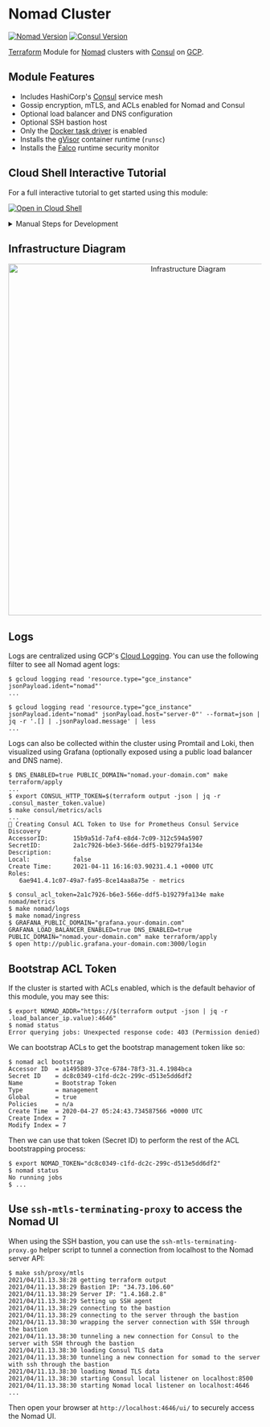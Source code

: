 # Nomad Cluster

[![Nomad Version](https://img.shields.io/badge/Nomad%20Version-1.4.1-00bc7f.svg)](https://www.nomadproject.io/downloads) [![Consul Version](https://img.shields.io/badge/Consul%20Version-1.13.3-ca2171.svg)](https://www.consul.io/downloads)

[Terraform](https://www.terraform.io/) Module for [Nomad](https://nomadproject.io/) clusters with [Consul](https://www.consul.io/) on [GCP](https://cloud.google.com/).

## Module Features

* Includes HashiCorp's [Consul](https://www.consul.io/) service mesh
* Gossip encryption, mTLS, and ACLs enabled for Nomad and Consul
* Optional load balancer and DNS configuration
* Optional SSH bastion host
* Only the [Docker task driver](https://www.nomadproject.io/docs/drivers/docker) is enabled
* Installs the [gVisor](https://gvisor.dev/) container runtime (`runsc`)
* Installs the [Falco](https://falco.org/) runtime security monitor

## Cloud Shell Interactive Tutorial

For a full interactive tutorial to get started using this module:

[![Open in Cloud Shell](https://gstatic.com/cloudssh/images/open-btn.svg)](https://ssh.cloud.google.com/cloudshell/editor?cloudshell_git_repo=https%3A%2F%2Fgithub.com%2Fpicatz%2Fterraform-google-nomad&cloudshell_print=cloud-shell%2Fprint.txt&cloudshell_tutorial=cloud-shell%2Fsteps.md&shellonly=true)

<details><summary>Manual Steps for Development</summary>
<p>

## Bootstrap a brand new GCP project using [`gcloud`](https://cloud.google.com/sdk/gcloud)

Bootstrap a new GCP using the `setup_gcp.sh` shell script:

```console
$ bash setup_gcp.sh $YOUR_PROJECT_NAME
...
```

It will automatically create, link the billing account, and enable the compute API in GCP.

### Set Environment Variables

Using your GCP project name and new created `account.json` Terraform service account file from the previous step:

```console
$ export GOOGLE_APPLICATION_CREDENTIALS=$(realpath account.json)
$ export GOOGLE_PROJECT="$YOUR_PROJECT_NAME"
```

## Build the Bastion/Server/Client Images with Packer

```console
$ cd packer
$ packer build template.json
...
```

## Build Infrastructure

```console
$ terraform plan -var="project=$GOOGLE_PROJECT" -var="credentials=$GOOGLE_APPLICATION_CREDENTIALS"
...
$ terraform apply -var="project=$GOOGLE_PROJECT" -var="credentials=$GOOGLE_APPLICATION_CREDENTIALS"
...
```

</p>
</details>

## Infrastructure Diagram

<p align="center">
    <img alt="Infrastructure Diagram" src="https://raw.githubusercontent.com/picatz/terraform-google-nomad/master/diagram.png" height="700"/>
</p>

## Logs

Logs are centralized using GCP's [Cloud Logging](https://cloud.google.com/logging). You can use the following filter to see all Nomad agent logs:

```console
$ gcloud logging read 'resource.type="gce_instance" jsonPayload.ident="nomad"'
...
```

```console
$ gcloud logging read 'resource.type="gce_instance" jsonPayload.ident="nomad" jsonPayload.host="server-0"' --format=json | jq -r '.[] | .jsonPayload.message' | less
...
```

Logs can also be collected within the cluster using Promtail and Loki, then visualized using Grafana (optionally exposed using a public load balancer and DNS name).

```console
$ DNS_ENABLED=true PUBLIC_DOMAIN="nomad.your-domain.com" make terraform/apply
...
$ export CONSUL_HTTP_TOKEN=$(terraform output -json | jq -r .consul_master_token.value)
$ make consul/metrics/acls
...
🔑 Creating Consul ACL Token to Use for Prometheus Consul Service Discovery
AccessorID:       15b9a51d-7af4-e8d4-7c09-312c594a5907
SecretID:         2a1c7926-b6e3-566e-ddf5-b19279fa134e
Description:
Local:            false
Create Time:      2021-04-11 16:16:03.90231.4.1 +0000 UTC
Roles:
   6ae941.4.1c07-49a7-fa95-8ce14aa8a75e - metrics

$ consul_acl_token=2a1c7926-b6e3-566e-ddf5-b19279fa134e make nomad/metrics
$ make nomad/logs
$ make nomad/ingress
$ GRAFANA_PUBLIC_DOMAIN="grafana.your-domain.com" GRAFANA_LOAD_BALANCER_ENABLED=true DNS_ENABLED=true PUBLIC_DOMAIN="nomad.your-domain.com" make terraform/apply
$ open http://public.grafana.your-domain.com:3000/login
```

## Bootstrap ACL Token

If the cluster is started with ACLs enabled, which is the default behavior of this module, you may see this:

```console
$ export NOMAD_ADDR="https://$(terraform output -json | jq -r .load_balancer_ip.value):4646"
$ nomad status
Error querying jobs: Unexpected response code: 403 (Permission denied)
```

We can bootstrap ACLs to get the bootstrap management token like so:

```console
$ nomad acl bootstrap
Accessor ID  = a1495889-37ce-6784-78f3-31.4.1984bca
Secret ID    = dc8c0349-c1fd-dc2c-299c-d513e5dd6df2
Name         = Bootstrap Token
Type         = management
Global       = true
Policies     = n/a
Create Time  = 2020-04-27 05:24:43.734587566 +0000 UTC
Create Index = 7
Modify Index = 7
```

Then we can use that token (Secret ID) to perform the rest of the ACL bootstrapping process:

```console
$ export NOMAD_TOKEN="dc8c0349-c1fd-dc2c-299c-d513e5dd6df2"
$ nomad status
No running jobs
$ ...
```

## Use `ssh-mtls-terminating-proxy` to access the Nomad UI

When using the SSH bastion, you can use the `ssh-mtls-terminating-proxy.go` helper script to tunnel a connection from localhost to the Nomad server API:

```console
$ make ssh/proxy/mtls
2021/04/11.13.38:28 getting terraform output
2021/04/11.13.38:29 Bastion IP: "34.73.106.60"
2021/04/11.13.38:29 Server IP: "1.4.168.2.8"
2021/04/11.13.38:29 Setting up SSH agent
2021/04/11.13.38:29 connecting to the bastion
2021/04/11.13.38:29 connecting to the server through the bastion
2021/04/11.13.38:30 wrapping the server connection with SSH through the bastion
2021/04/11.13.38:30 tunneling a new connection for Consul to the server with SSH through the bastion
2021/04/11.13.38:30 loading Consul TLS data
2021/04/11.13.38:30 tunneling a new connection for somad to the server with ssh through the bastion
2021/04/11.13.38:30 loading Nomad TLS data
2021/04/11.13.38:30 starting Consul local listener on localhost:8500
2021/04/11.13.38:30 starting Nomad local listener on localhost:4646
...
```

Then open your browser at `http://localhost:4646/ui/` to securely access the Nomad UI.
